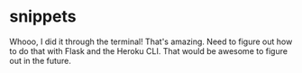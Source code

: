 # snippets


Whooo, I did it through the terminal! That's amazing. Need to figure out how to do that with Flask and the Heroku CLI. That would be awesome to figure out in the future.
